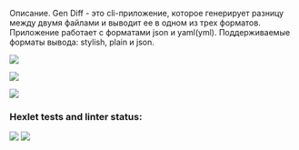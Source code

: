 Описание.
Gen Diff - это cli-приложение, которое генерирует разницу между двумя файлами и выводит ее в одном из трех форматов. Приложение работает с форматами json и yaml(yml). Поддерживаемые форматы вывода: stylish, plain и json.

<a href="https://asciinema.org/a/JppndSBj4RJ8BdCEPc4ANElHV" target="_blank"><img src="https://asciinema.org/a/JppndSBj4RJ8BdCEPc4ANElHV.svg" /></a>

<a href="https://asciinema.org/a/GYo1yrMSjOTwrkT0Magf8kGEx" target="_blank"><img src="https://asciinema.org/a/GYo1yrMSjOTwrkT0Magf8kGEx.svg" /></a>

<a href="https://asciinema.org/a/RmxkCiiuCuYKk3QaNmrXjt4bo" target="_blank"><img src="https://asciinema.org/a/RmxkCiiuCuYKk3QaNmrXjt4bo.svg" /></a>

### Hexlet tests and linter status:
<a href="https://codeclimate.com/github/SibirskayaDaria/frontend-project-46/maintainability"><img src="https://api.codeclimate.com/v1/badges/fc2e3cb2a9048979b984/maintainability" /></a>
<a href="https://codeclimate.com/github/SibirskayaDaria/frontend-project-46/test_coverage"><img src="https://api.codeclimate.com/v1/badges/fc2e3cb2a9048979b984/test_coverage" /></a>